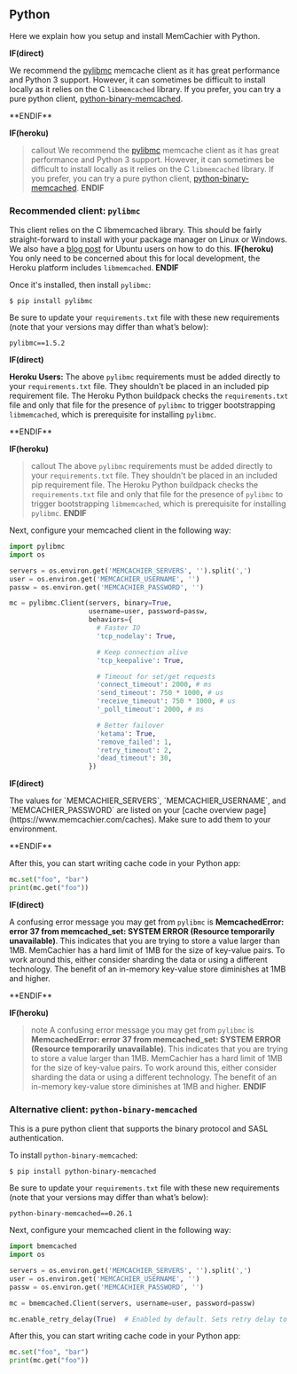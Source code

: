 
## Python

Here we explain how you setup and install MemCachier with Python.

**IF(direct)**
<p class="alert alert-info">
We recommend the <a href="https://github.com/lericson/pylibmc">pylibmc</a>
memcache client as it has great performance
and Python 3 support. However, it can sometimes be difficult to install locally
as it relies on the C <code>libmemcached</code> library. If you prefer, you can
try a pure python client, <a
href="https://github.com/jaysonsantos/python-binary-memcached">python-binary-memcached</a>.
</p>
**ENDIF**

**IF(heroku)**
>callout
>We recommend the [pylibmc](https://github.com/lericson/pylibmc) memcache client
>as it has great performance and
>Python 3 support. However, it can sometimes be difficult to install locally as
>it relies on the C `libmemcached` library. If you prefer, you can try a pure
>python client,
>[python-binary-memcached](https://github.com/jaysonsantos/python-binary-memcached).
**ENDIF**

### Recommended client: `pylibmc`

This client relies on the C libmemcached library. This should be fairly
straight-forward to install with your package manager on Linux or
Windows. We also have a
[blog post](http://blog.memcachier.com/2014/11/05/ubuntu-libmemcached-and-sasl-support/)
for Ubuntu users on how to do this.
**IF(heroku)**
You only need to be concerned about this for local development, the Heroku
platform includes `libmemcached`.
**ENDIF**

Once it's installed, then install `pylibmc`:

```term
$ pip install pylibmc
```

Be sure to update your `requirements.txt` file with these new requirements
(note that your versions may differ than what’s below):

```text
pylibmc==1.5.2
```

**IF(direct)**
<p class="alert alert-info">
<b>Heroku Users:</b> The above <code>pylibmc</code> requirements must be added
directly to your <code>requirements.txt</code> file. They shouldn't be placed
in an included pip requirement file. The Heroku Python buildpack checks the
<code>requirements.txt</code> file and only that file for the presence of
<code>pylibmc</code> to trigger bootstrapping <code>libmemcached</code>, which
is prerequisite for installing <code>pylibmc</code>.
</p>
**ENDIF**

**IF(heroku)**
>callout
>The above `pylibmc` requirements must be added directly to your
>`requirements.txt` file. They shouldn't be placed in an included pip
>requirement file. The Heroku Python buildpack checks the `requirements.txt`
>file and only that file for the presence of `pylibmc` to trigger bootstrapping
>`libmemcached`, which is prerequisite for installing `pylibmc`.
**ENDIF**

Next, configure your memcached client in the following way:

```python
import pylibmc
import os

servers = os.environ.get('MEMCACHIER_SERVERS', '').split(',')
user = os.environ.get('MEMCACHIER_USERNAME', '')
passw = os.environ.get('MEMCACHIER_PASSWORD', '')

mc = pylibmc.Client(servers, binary=True,
                    username=user, password=passw,
                    behaviors={
                      # Faster IO
                      'tcp_nodelay': True,

                      # Keep connection alive
                      'tcp_keepalive': True,

                      # Timeout for set/get requests
                      'connect_timeout': 2000, # ms
                      'send_timeout': 750 * 1000, # us
                      'receive_timeout': 750 * 1000, # us
                      '_poll_timeout': 2000, # ms

                      # Better failover
                      'ketama': True,
                      'remove_failed': 1,
                      'retry_timeout': 2,
                      'dead_timeout': 30,
                    })
```

**IF(direct)**
<p class="alert alert-info">
The values for `MEMCACHIER_SERVERS`, `MEMCACHIER_USERNAME`, and
`MEMCACHIER_PASSWORD` are listed on your
[cache overview page](https://www.memcachier.com/caches). Make sure to add them
to your environment.
</p>
**ENDIF**

After this, you can start writing cache code in your Python app:

```python
mc.set("foo", "bar")
print(mc.get("foo"))
```

**IF(direct)**
<p class="alert alert-info">
A confusing error message you may get from <code>pylibmc</code> is
<b>MemcachedError: error 37 from memcached_set: SYSTEM ERROR (Resource
temporarily unavailable)</b>. This indicates that you are trying to store a
value larger than 1MB. MemCachier has a hard limit of 1MB for the size of
key-value pairs. To work around this, either consider sharding the data or
using a different technology. The benefit of an in-memory key-value store
diminishes at 1MB and higher.
</p>
**ENDIF**

**IF(heroku)**
>note
>A confusing error message you may get from `pylibmc` is
>**MemcachedError: error 37 from memcached_set: SYSTEM ERROR (Resource
>temporarily unavailable)**. This indicates that you are trying to
>store a value larger than 1MB. MemCachier has a hard limit of 1MB for
>the size of key-value pairs. To work around this, either consider
>sharding the data or using a different technology. The benefit of an
>in-memory key-value store diminishes at 1MB and higher.
**ENDIF**

### Alternative client: `python-binary-memcached`

This is a pure python client that supports the binary protocol and SASL
authentication.

To install `python-binary-memcached`:

```term
$ pip install python-binary-memcached
```

Be sure to update your `requirements.txt` file with these new requirements
(note that your versions may differ than what’s below):

```text
python-binary-memcached==0.26.1
```

Next, configure your memcached client in the following way:

```python
import bmemcached
import os

servers = os.environ.get('MEMCACHIER_SERVERS', '').split(',')
user = os.environ.get('MEMCACHIER_USERNAME', '')
passw = os.environ.get('MEMCACHIER_PASSWORD', '')

mc = bmemcached.Client(servers, username=user, password=passw)

mc.enable_retry_delay(True)  # Enabled by default. Sets retry delay to 5s.
```

After this, you can start writing cache code in your Python app:

```python
mc.set("foo", "bar")
print(mc.get("foo"))
```

